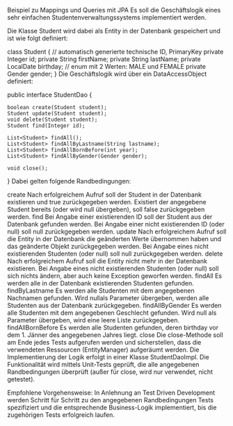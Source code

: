 Beispiel zu Mappings und Queries mit JPA
Es soll die Geschäftslogik eines sehr einfachen Studentenverwaltungssystems implementiert werden.

Die Klasse Student wird dabei als Entity in der Datenbank gespeichert und ist wie folgt definiert:

class Student {
    // automatisch generierte technische ID, PrimaryKey
    private Integer id;
    private String firstName;
    private String lastName;
    private LocalDate birthday;
    // enum mit 2 Werten: MALE und FEMALE
    private Gender gender; 
}
Die Geschäftslogik wird über ein DataAccessObject definiert:

public interface StudentDao {

    boolean create(Student student);
    Student update(Student student);
    void delete(Student student);
    Student find(Integer id);

    List<Student> findAll();
    List<Student> findAllByLastname(String lastname);
    List<Student> findAllBornBefore(int year);
    List<Student> findAllByGender(Gender gender);

    void close();
}
Dabei gelten folgende Randbedingungen:

create
Nach erfolgreichem Aufruf soll der Student in der Datenbank existieren und true zurückgegeben werden.
Existiert der angegebene Student bereits (oder wird null übergeben), soll false zurückgegeben werden.
find
Bei Angabe einer existierenden ID soll der Student aus der Datenbank gefunden werden.
Bei Angabe einer nicht existierenden ID (oder null) soll null zurückgegeben werden.
update
Nach erfolgreichem Aufruf soll die Entity in der Datenbank die geänderten Werte übernommen haben und das geänderte Objekt zurückgegeben werden.
Bei Angabe eines nicht existierenden Studenten (oder null) soll null zurückgegeben werden.
delete
Nach erfolgreichem Aufruf soll die Entity nicht mehr in der Datenbank existieren.
Bei Angabe eines nicht existierenden Studenten (oder null) soll sich nichts ändern, aber auch keine Exception geworfen werden.
findAll
Es werden alle in der Datenbank existierenden Studenten gefunden.
findByLastname
Es werden alle Studenten mit dem angegebenen Nachnamen gefunden.
Wird nullals Parameter übergeben, werden alle Studenten aus der Datenbank zurückgegeben.
findAllByGender
Es werden alle Studenten mit dem angegebenen Geschlecht gefunden.
Wird null als Parameter übergeben, wird eine leere Liste zurückgegeben.
findAllBornBefore
Es werden alle Studenten gefunden, deren birthday vor dem 1. Jänner des angegebenen Jahres liegt.
close
Die close-Methode soll am Ende jedes Tests aufgerufen werden und sicherstellen, dass die verwendeten Ressourcen (EntityManager) aufgeräumt werden.
Die Implementierung der Logik erfolgt in einer Klasse StudentDaoImpl. Die Funktionalität wird mittels Unit-Tests geprüft, die alle angegebenen Randbedingungen überprüft (außer für close, wird nur verwendet, nicht getestet).

Empfohlene Vorgehensweise:
In Anlehnung an Test Driven Development werden Schritt für Schritt zu den angegebenen Randbedingungen Tests spezifiziert und die entsprechende Business-Logik implementiert, bis die zugehörigen Tests erfolgreich laufen.
